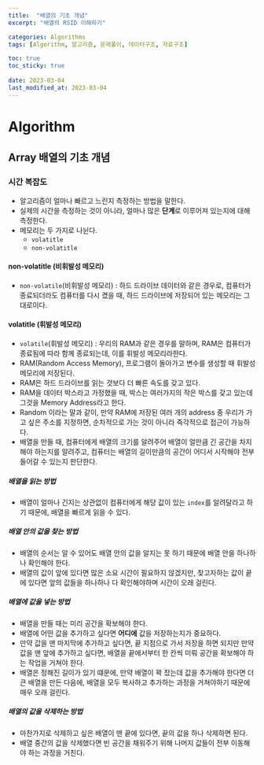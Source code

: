 ```yaml
---
title:  "배열의 기초 개념"
excerpt: "배열의 RSID 이해하기"

categories: Algorithms
tags: [Algorithm, 알고리즘, 문제풀이, 데이터구조, 자료구조]

toc: true
toc_sticky: true
 
date: 2023-03-04
last_modified_at: 2023-03-04
---
```

# Algorithm
## Array 배열의 기초 개념
### 시간 복잡도
- 알고리즘이 얼마나 빠르고 느린지 측정하는 방법을 말한다.
- 실제의 시간을 측정하는 것이 아니라, 얼마나 많은 **단계**로 이루어져 있는지에 대해 측정한다.
- 메모리는 두 가지로 나뉜다.
  - `volatitle`
  - `non-volatitle`

#### non-volatitle (비휘발성 메모리)
- `non-volatile`(비휘발성 메모리) : 하드 드라이브 데이터와 같은 경우로, 컴퓨터가 종료되더라도 컴퓨터를 다시 켰을 때, 하드 드라이브에 저장되어 있는 메모리는 그대로이다.

#### volatitle (휘발성 메모리)
- `volatile`(휘발성 메모리) : 우리의 RAM과 같은 경우를 말하며, RAM은 컴퓨터가 종료됨에 따라 함께 종료되는데, 이를 휘발성 메모리라한다.
- RAM(Random Access Memory), 프로그램이 돌아가고 변수를 생성할 때 휘발성 메모리에 저장된다.
- RAM은 하드 드라이브를 읽는 것보다 더 빠른 속도를 갖고 있다.
- RAM을 데이터 박스라고 가정했을 때, 박스는 여러가지의 작은 박스를 갖고 있는데 그것을 Memory Address라고 한다.
- Random 이라는 말과 같이, 만약 RAM에 저장된 여러 개의 address 중 우리가 가고 싶은 주소를 지정하면, 순차적으로 가는 것이 아니라 즉각적으로 접근이 가능하다.
- 배열을 만들 때, 컴퓨터에게 배열의 크기를 알려주어 배열이 얼만큼 긴 공간을 차지해야 하는지를 알려주고, 컴퓨터는 배열의 길이만큼의 공간이 어디서 시작해야 전부 들어갈 수 있는지 판단한다.


##### 배열을 읽는 방법
- 배열이 얼마나 긴지는 상관없이 컴퓨터에게 해당 값이 있는 `index`를 알려달라고 하기 때문에, 배열을 빠르게 읽을 수 있다.

##### 배열 안의 값을 찾는 방법
- 배열의 순서는 알 수 있어도 배열 안의 값을 알지는 못 하기 때문에 배열 안을 하나하나 확인해야 한다.
- 배열의 값이 앞에 있다면 많은 소요 시간이 필요하지 않겠지만, 찾고자하는 값이 끝에 있다면 앞의 값들을 하나하나 다 확인해야하며 시간이 오래 걸린다.

##### 배열에 값을 넣는 방법
- 배열을 만들 때는 미리 공간을 확보해야 한다.
- 배열에 어떤 값을 추가하고 싶다면 **어디에** 값을 저장하는지가 중요하다.
- 만약 값을 맨 마지막에 추가하고 싶다면, 끝 지점으로 가서 저장을 하면 되지만 만약 값을 맨 앞에 추가하고 싶다면, 배열을 끝에서부터 한 칸씩 미뤄 공간을 확보해야 하는 작업을 거쳐야 한다.
- 배열은 정해진 길이가 있기 떄문에, 만약 배열이 꽉 찼는데 값을 추가해야 한다면 더 큰 배열을 만든 다음에, 배열을 모두 복사하고 추가하는 과정을 거쳐야하기 때문에 매우 오래 걸린다.

##### 배열의 값을 삭제하는 방법
- 마찬가지로 삭제하고 싶은 배열이 맨 끝에 있다면, 끝의 값을 하나 삭제하면 된다.
- 배열 중간의 값을 삭제했다면 빈 공간을 채워주기 위해 나머지 값들이 전부 이동해야 하는 과정을 거친다.